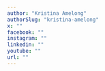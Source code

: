 ```yaml
---
author: "Kristina Amelong"
authorSlug: "kristina-amelong"
x: ""
facebook: ""
instagram: ""
linkedin: ""
youtube: ""
url: ""
---
```

